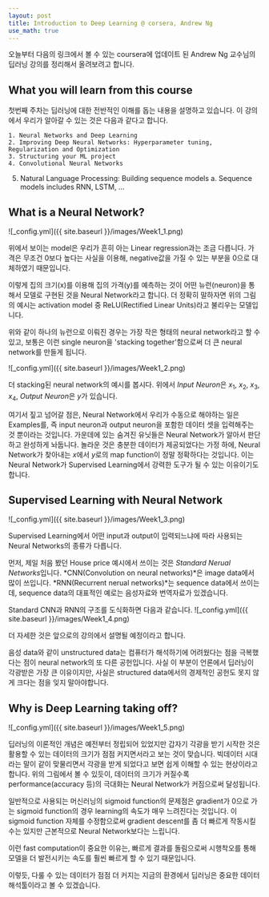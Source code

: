 ```yaml
---
layout: post
title: Introduction to Deep Learning @ corsera, Andrew Ng
use_math: true
---
```


오늘부터 다음의 링크에서 볼 수 있는 coursera에 업데이트 된 Andrew Ng 교수님의 딥러닝 강의를 정리해서 올려보려고 합니다.

## What you will learn from this course

첫번째 주차는 딥러닝에 대한 전반적인 이해를 돕는 내용을 설명하고 있습니다.
이 강의에서 우리가 알아갈 수 있는 것은 다음과 같다고 합니다.

	1. Neural Networks and Deep Learning
	2. Improving Deep Neural Networks: Hyperparameter tuning, Regularization and Optimization
	3. Structuring your ML project
	4. Convolutional Neural Networks
  5. Natural Language Processing: Building sequence models
		a. Sequence models includes RNN, LSTM, …


## What is a Neural Network?

![_config.yml]({{ site.baseurl }}/images/Week1_1.png)

위에서 보이는 model은 우리가 흔히 아는 Linear regression과는 조금 다릅니다.
가격은 무조건 0보다 높다는 사실을 이용해, negative값을 가질 수 있는 부분을 0으로 대체하였기 때문입니다.

이렇게 집의 크기(x)를 이용해 집의 가격(y)를 예측하는 것이 어떤 뉴런(neuron)을 통해서 모델로 구현된 것을 Neural Network라고 합니다.
더 정확히 말하자면 위의 그림의 예시는 activation model 중 ReLU(Rectified Linear Units)라고 불리우는 모델입니다.

위와 같이 하나의 뉴런으로 이뤄진 경우는 가장 작은 형태의 neural network라고 할 수 있고, 보통은 이런 single neuron을 'stacking together'함으로써 더 큰 neural network를 만들게 됩니다.


![_config.yml]({{ site.baseurl }}/images/Week1_2.png)

더 stacking된 neural network의 예시를 봅시다.
위에서 *Input Neuron*은 $x_1$, $x_2$, $x_3$, $x_4$, *Output Neuron*은 $y$가 있습니다.

여기서 짚고 넘어갈 점은, Neural Network에서 우리가 수동으로 해야하는 일은 Examples를, 즉 input neuron과 output neuron을 포함한 데이터 셋을 입력해주는 것 뿐이라는 것입니다. 가운데에 있는 숨겨진 유닛들은 Neural Network가 알아서 판단하고 완성하게 놔둡니다. 
놀라운 것은 충분한 데이터가 제공되었다는 가정 하에, Neural Network가 찾아내는 $x$에서 $y$로의 map function이 정말 정확하다는 것입니다.
이는 Neural Network가 Supervised Learning에서 강력한 도구가 될 수 있는 이유이기도 합니다.

## Supervised Learning with Neural Network

![_config.yml]({{ site.baseurl }}/images/Week1_3.png)

Supervised Learning에서 어떤 input과 output이 입력되느냐에 따라 사용되는 Neural Networks의 종류가 다릅니다.

먼저, 제일 처음 봤던 House price 예시에서 쓰이는 것은 *Standard Nerual Networks*입니다.
*CNN(Convolution on neural networks)*은 image data에서 많이 쓰입니다.
*RNN(Recurrent nerual networks)*는 sequence data에서 쓰이는데, sequence data의 대표적인 예로는 음성자료와 번역자료가 있겠습니다.

Standard CNN과 RNN의 구조를 도식화하면 다음과 같습니다.
![_config.yml]({{ site.baseurl }}/images/Week1_4.png)

더 자세한 것은 앞으로의 강의에서 설명될 예정이라고 합니다.

음성 data와 같이 unstructured data는 컴퓨터가 해석하기에 어려웠다는 점을 극복했다는 점이 neural network의 또 다른 공헌입니다. 
사실 이 부분이 언론에서 딥러닝이 각광받은 가장 큰 이유이지만, 사실은 structured data에서의 경제적인 공헌도 못지 않게 크다는 점을 잊지 말아야합니다.


## Why is Deep Learning taking off?
![_config.yml]({{ site.baseurl }}/images/Week1_5.png)

딥러닝의 이론적인 개념은 예전부터 정립되어 있었지만 갑자기 각광을 받기 시작한 것은 활용할 수 있는 데이터의 크기가 점점 커지면서라고 보는 것이 맞습니다.
빅데이터 시대라는 말이 같이 맞물리면서 각광을 받게 되었다고 보면 쉽게 이해할 수 있는 현상이라고 합니다.
위의 그림에서 볼 수 있듯이, 데이터의 크기가 커질수록 performance(accuracy 등)의 극대화는 Neural Network가 커짐으로써 달성됩니다.

일반적으로 사용되는 머신러닝의 sigmoid function의 문제점은 gradient가 0으로 가는 sigmoid function의 경우 learning의 속도가 매우 느려진다는 것입니다. 이 sigmoid function 자체를 수정함으로써 gradient descent를 좀 더 빠르게 작동시킬 수는 있지만 근본적으로 Neural Network보다는 느립니다.

이런 fast computation이 중요한 이유는, 빠르게 결과를 돌림으로써 시행착오를 통해 모델을 더 발전시키는 속도를 훨씬 빠르게 할 수 있기 때문입니다. 

이렇듯, 다룰 수 있는 데이터가 점점 더 커지는 지금의 환경에서 딥러닝은 중요한 데이터 해석툴이라고 볼 수 있겠습니다. 








